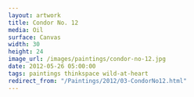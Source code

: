 ```yaml
---
layout: artwork
title: Condor No. 12
media: Oil
surface: Canvas
width: 30
height: 24
image_url: /images/paintings/condor-no-12.jpg
date: 2012-05-26 05:00:00
tags: paintings thinkspace wild-at-heart
redirect_from: "/Paintings/2012/03-CondorNo12.html"
---
```

